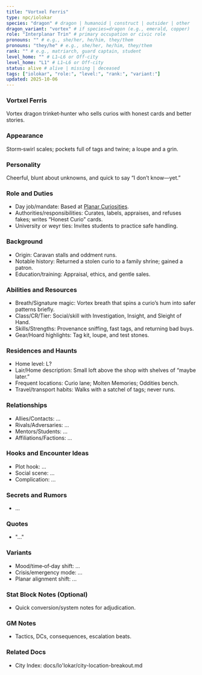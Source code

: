 ```yaml
---
title: "Vortxel Ferris"
type: npc/iolokar
species: "dragon" # dragon | humanoid | construct | outsider | other
dragon_variant: "vortex" # if species=dragon (e.g., emerald, copper)
role: "Interplanar Trin" # primary occupation or civic role
pronouns: "" # e.g., she/her, he/him, they/them
pronouns: "they/he" # e.g., she/her, he/him, they/them
rank: "" # e.g., matriarch, guard captain, student
level_home: "" # L1–L6 or Off‑city
level_home: "L1" # L1–L6 or Off‑city
status: alive # alive | missing | deceased
tags: ["iolokar", "role:", "level:", "rank:", "variant:"]
updated: 2025-10-06
---
```

### Vortxel Ferris

Vortex dragon trinket‑hunter who sells curios with honest cards and better stories.

### Appearance

Storm‑swirl scales; pockets full of tags and twine; a loupe and a grin.

### Personality

Cheerful, blunt about unknowns, and quick to say “I don’t know—yet.”

### Role and Duties

- Day job/mandate: Based at [Planar Curiosities](docs/Io'lokar/Locations/planar-curiosities.md).
- Authorities/responsibilities: Curates, labels, appraises, and refuses fakes; writes “Honest Curio” cards.
- University or weyr ties: Invites students to practice safe handling.

### Background

- Origin: Caravan stalls and oddment runs.
- Notable history: Returned a stolen curio to a family shrine; gained a patron.
- Education/training: Appraisal, ethics, and gentle sales.

### Abilities and Resources

- Breath/Signature magic: Vortex breath that spins a curio’s hum into safer patterns briefly.
- Class/CR/Tier: Social/skill with Investigation, Insight, and Sleight of Hand.
- Skills/Strengths: Provenance sniffing, fast tags, and returning bad buys.
- Gear/Hoard highlights: Tag kit, loupe, and test stones.

### Residences and Haunts

- Home level: L?
- Lair/Home description: Small loft above the shop with shelves of “maybe later.”
- Frequent locations: Curio lane; Molten Memories; Oddities bench.
- Travel/transport habits: Walks with a satchel of tags; never runs.

### Relationships

- Allies/Contacts: ...
- Rivals/Adversaries: ...
- Mentors/Students: ...
- Affiliations/Factions: ...

### Hooks and Encounter Ideas

- Plot hook: ...
- Social scene: ...
- Complication: ...

### Secrets and Rumors

- ...

### Quotes

- "..."

### Variants

- Mood/time‑of‑day shift: ...
- Crisis/emergency mode: ...
- Planar alignment shift: ...

### Stat Block Notes (Optional)

- Quick conversion/system notes for adjudication.

### GM Notes

- Tactics, DCs, consequences, escalation beats.

### Related Docs

- City Index: docs/Io'lokar/city-location-breakout.md
